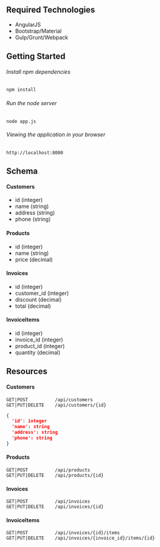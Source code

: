 ## Required Technologies
 - AngularJS
 - Bootstrap/Material
 - Gulp/Grunt/Webpack

## Getting Started

###### Install npm dependencies
`npm install`

###### Run the node server
`node app.js`

###### Viewing the application in your browser
`http://localhost:8000`

## Schema

#### Customers

- id (integer)
- name (string)
- address (string)
- phone (string)


#### Products

- id (integer)
- name (string)
- price (decimal)

#### Invoices

- id (integer)
- customer_id (integer)
- discount (decimal)
- total (decimal)

#### InvoiceItems

- id (integer)
- invoice_id (integer)
- product_id (integer)
- quantity (decimal)


## Resources

#### Customers
```
GET|POST          /api/customers
GET|PUT|DELETE    /api/customers/{id}
```
```json
{
  'id': integer
  'name': string
  'address': string
  'phone': string
}
```

#### Products
```
GET|POST          /api/products
GET|PUT|DELETE    /api/products/{id}
```
#### Invoices
```
GET|POST          /api/invoices
GET|PUT|DELETE    /api/invoices/{id}
```

#### InvoiceItems
```
GET|POST          /api/invoices/{id}/items
GET|PUT|DELETE    /api/invoices/{invoice_id}/items/{id}
```

